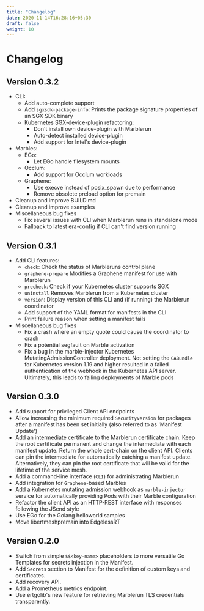 ```yaml
---
title: "Changelog"
date: 2020-11-14T16:28:16+05:30
draft: false
weight: 10
---
```


# Changelog

## Version 0.3.2
* CLI:
  * Add auto-complete support
  * Add `sgxsdk-package-info`: Prints the package signature properties of an SGX SDK binary
  * Kubernetes SGX-device-plugin refactoring:
    * Don't install own device-plugin with Marblerun
    * Auto-detect installed device-plugin
    * Add support for Intel's device-plugin
* Marbles:
  * EGo:
    * Let EGo handle filesystem mounts
  * Occlum:
    * Add support for Occlum workloads
  * Graphene:
    * Use execve instead of posix_spawn due to performance
    * Remove obsolete preload option for premain
* Cleanup and improve BUILD.md
* Cleanup and improve examples
* Miscellaneous bug fixes
  * Fix several issues with CLI when Marblerun runs in standalone mode
  * Fallback to latest era-config if CLI can't find version running

## Version 0.3.1

* Add CLI features:
    * `check`: Check the status of Marbleruns control plane
    * `graphene-prepare` Modifies a Graphene manifest for use with Marblerun
    * `precheck`: Check if your Kubernetes cluster supports SGX
    * `uninstall` Removes Marblerun from a Kubernetes cluster
    * `version`: Display version of this CLI and (if running) the Marblerun coordinator
    * Add support of the YAML format for manifests in the CLI
    * Print failure reason when setting a manifest fails
* Miscellaneous bug fixes
    * Fix a crash where an empty quote could cause the coordinator to crash
    * Fix a potential segfault on Marble activation
    * Fix a bug in the marble-injector Kubernetes MutatingAdmissionController deployment. Not setting the `CABundle` for Kubernetes version 1.19 and higher resulted in a failed authentication of the webhook in the Kubernetes API server. Ultimately, this leads to failing deployments of Marble pods

## Version 0.3.0

* Add support for privileged Client API endpoints
* Allow increasing the minimum required `SecurityVersion` for packages after a manifest has been set initially (also referred to as 'Manifest Update')
* Add an intermediate certificate to the Marblerun certificate chain. Keep the root certificate permanent and change the intermediate with each manifest update. Return the whole cert-chain on the client API. Clients can pin the intermediate for automatically catching a manifest update. Alternatively, they can pin the root certificate that will be valid for the lifetime of the service mesh.
* Add a command-line interface (`CLI`) for administrating Marblerun
* Add integration for `Graphene`-based Marbles
* Add a Kubernetes mutating admission webhook as `marble-injector` service for automatically providing Pods with their Marble configuration
* Refactor the client API as an HTTP-REST interface with responses following the JSend style
* Use EGo for the Golang helloworld samples
* Move libertmeshpremain into EdgelessRT

## Version 0.2.0

* Switch from simple `$$<key-name>` placeholders to more versatile Go Templates for secrets injection in the Manifest.
* Add `Secrets` section to Manifest for the definition of custom keys and certificates.
* Add recovery API.
* Add a Prometheus metrics endpoint.
* Use ertgolib's new feature for retrieving Marblerun TLS credentials transparently.
